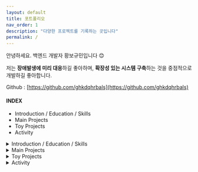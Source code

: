 ```yaml
---
layout: default
title: 포트폴리오
nav_order: 1
description: "다양한 프로젝트를 기록하는 곳입니다"
permalink: /
---
```



안녕하세요. 백엔드 개발자 황보규민입니다 😊

저는 **장애발생에 미리 대응**하길 좋아하며, **확장성 있는 시스템 구축**하는 것을 중점적으로 개발하길 좋아합니다.

Github : [https://github.com/ghkdqhrbals](https://github.com/ghkdqhrbals)

#### INDEX
- Introduction / Education / Skills
- Main Projects
- Toy Projects
- Activity

<details><summary>Introduction / Education / Skills</summary><div markdown="1">

<div class="header-cv" markdown="1">

# Introduction

</div>

<div class="lines">
</div>

저는 장애발생에 미리 대응하길 좋아하며, 확장성 있는 시스템 구축하는 것을 중점적으로 개발하길 좋아합니다. 

따라서 저는 다음과 같이 기술을 적용한 경험이 있습니다. 

* **실시간 채팅 서버 프로젝트** (Spring-boot/Java)
  > #### 확장성 있는 시스템 구축
  > 1. MQ Kafka 를 통해 Consumer 별 오프셋을 제공함으로써 서버를 수평확장하기 쉬운 아키텍처를 구성하였습니다.
  > 2. Docker 를 통해 약 **20개**의 컨테이너를 자동으로 관리하며, 이미지 재사용성을 높이고, 환경관리를 통합하였습니다.
  > 3. API gateway 를 통해 백엔드의 통합 entry point를 제공하고, 로드밸런싱을 적용함으로써 외부에서 쉽게 접근하고 확장이 용이하도록 설계하였습니다.
  > 4. Saga 의 Orchestration 형태로 유저 서비스 기능을 구현하였습니다. 또한 이벤트 성공여부들을 클라이언트에 반환하기 위해 SSE(WebFlux) 로 전송 합니다.
  >
  > #### 장애대응
  > 1. Kafka 를 multi-broker로 설정하고 메세지들의 replica를 설정함으로써, 메세지 유실장애에 대응하였습니다.
  > 2. Debezium/JDBC-sink-connector을 통해 백업 DB를 설정함으로써, DB 유실장애에 대응하였습니다(인증DB는 AWS-RDS 백업기능으로 대체하였습니다).
  > 3. JDBC-Batch, 쿼리빈도 최적화, 로드밸런싱을 통해, 대용량 트래픽 장애에 대응하였습니다.
  > 4. 멀티스레딩 및 퓨쳐객체를 통해 DB쿼리기능(blocking), MQ 메세지 송신기능(non-blocking), 서비스 알고리즘(non-blocking + blocking)을 구현함으로써, **성능 장애에 대응**하였습니다.
  > 5. ELK 스택, Kafdrop 을 통해 Kafka 내부 및 서비스를 **모니터링**함으로써, 병목현상 원인을 파악하였습니다.
  > 6. 직접 만든 [HTTP Benchmark Tool](https://github.com/ghkdqhrbals/gotybench)를 통해 서버 부하를 측정하였습니다.
  >
  > ![img](assets/img/rds/result.png)
  >
  > |                       | Local                                         | Container                                   | Nginx+Container                             |
  > | --------------------- | --------------------------------------------- | ------------------------------------------- | ------------------------------------------- |
  > | Request Thread : 10   | AVG:**34.28**ms, MAX:633.4ms, MIN:17.74ms     | AVG:**47.33**ms, MAX:1094.04ms, MIN:23.65ms | AVG:**47.41**ms, MAX:1110.89ms, MIN:23.23ms |
  > | Request Thread : 100  | AVG:**106.15**ms, MAX:822.36ms, MIN:18.26ms   | AVG:190.93ms, MAX:756.37ms, MIN:30.14ms     | AVG:320.01ms, MAX:2357.13ms, MIN:32.69ms    |
  > | Request Thread : 500  | AVG:**547.98**ms, MAX:2610.97ms, MIN:24.80ms  | AVG:971.29ms, MAX:5768.36ms, MIN:28.29ms    | AVG:982.68ms, MAX:4768.08ms, MIN:30.1ms     |
  > | Request Thread : 1000 | AVG:**1184.84**ms, MAX:5455.63ms, MIN:27.25ms | AVG:1550.86ms, MAX:6895.59ms, MIN:37.54ms   | AVG:1820.41ms, MAX:9866.15ms, MIN:39.19ms   |

* **뱅킹 백엔드 서버** (Gin/Golang)
  > #### 확장성 있는 시스템 구축
  > * Docker/Kubernetes 를 통해 각각의 `Pod`들의 재시작/실행을 자동화하였으며, replica 설정을 통해 쉽게 확장용이하도록 설계하였습니다.
  >
  > #### 장애대응
  > 1. AWS의 secret 저장소를 활용하여, 키 보안장애에 대응하였습니다.
  > 2. JWT 토큰과 PASETO 토큰을 인증에 사용함으로써, 서버의 세션 과부화에 대응하였습니다.
  > 3. Bcrpyt 암호화를 사용자 패스워드에 적용함으로서, DB 탈취 시 사용자의 원본 패스워드 탈취에 대응하였습니다.
  > 4. TLS 인증서를 Ingress에 적용함으로써, 패킷 탈취에 대응하였습니다.




<div class="header-cv" markdown="1">

# Education
</div>
<div class="lines">
</div>

* **부산대학교(석사)**
    * 기간 : 2020년 09월 ~ 2022년 08월 GPA: 4.25
    * 전공 : 컴퓨터공학
* **부산대학교(학사)**
    * 기간 : 2014년 03월 ~ 2020년 08월
    * 전공 : 컴퓨터공학
* **부일외국어고등학교**
    * 2010-03 ~ 2013-02
<div class="header-cv" markdown="1">

# Skill
</div>
<div class="lines">
</div>

* Backend
    * Java, Golang
    * Spring Boot, Spring Data JPA, Spring Cloud, Spring Security, Spring WebFlux, Gin
    * Junit5, Mockito, Gmock
    * Gradle
    * IntelliJ, Visual Studio Code
* DevOps
    * PostgreSQL, ELK stack
    * AWS route-53, EC2, RDS
    * Kafka, Docker
    * Linux

   
</div></details>



<details><summary>Main Projects</summary><div markdown="1">

<div class="header-cv" markdown="1">

# Main Projects

</div>
<div class="lines">
</div>


[개발과정](https://ghkdqhrbals.github.io/portfolios/docs/project/){: .btn .btn-primary .fs-2 .mb-4 .mb-md-0 .ml-5 } [Github](https://github.com/ghkdqhrbals/spring-chatting-server){: .btn .btn-black .fs-2 .mb-4 .mb-md-0 } [설명 및 시연영상v4](https://www.youtube.com/watch?v=3VqwZ17XyEQ&t=625s){: .btn .btn-red .fs-2 .mb-4 .mb-md-0 }
* ## 📌 **실시간 채팅 서버 프로젝트** 
  * **개요** : Kafka와 ELK stack을 통해 실시간 트래픽 관찰 및 안전성과 확장성을 고려한 Spring-Java 기반 채팅 백엔드/프론트 서버 프로젝트입니다.
    * ### **성능 최적화** 
      1. JDBC-Batch 를 통해 INSERT 네트워크 로드 및 성능을 향상시켰습니다.
      2. CompletableFuture/Flux 를 통해 멀티스레딩과 Non-blocking을 구현하여 동시성 성능을 향상시켰습니다.
      3. 이벤트 트랜젝션을 RDB가 아닌 인메모리 Redis 캐시를 통해 관리함으로써 이벤트 Read/Write 성능을 향상시켰습니다.
      4. Kafka-Batch/linger 을 통해 메세지 네트워크 전송 로드를 감소시켰습니다.
      5. postgresql 에 비활성화된 인덱싱을 활성화 및 JPA-Batch 를 통해 SELECT 성능을 향상시켰습니다.
      6. Kafka-Concurrency-Listener 을 통해 토픽 파티션 별 Consumer 을 설정하여 멀티스레드로 읽을 수 있도록 설계함으로써 성능을 향상시켰습니다.
      7. 불필요한 SQL 빈도를 낮춤으로써 성능을 향상시켰습니다.
      8. 이벤트 기반 Web Server 인 Undertow 를 사용함으로써 대용량 트래픽 처리 성능을 향상시켰습니다.
      9. 세션 DB관리 부담을 없애기 위해 Spring-Security에 JWT를 적용하였으며, 토큰의 Payload에 permission 정보를 기반으로 인가를 설정하였습니다.
      10. 성능 최적화에 필요한 HTTP Benchmark Tool 을 직접 만들어 측정하였습니다.


      결론적으로 유저저장API(인증서버 -> 고객서버 / 채팅서버 유저 저장) 성능 **110%**, 향상/채팅 저장 API(Mono) 성능 **470%** 향상되었습니다.
    
    * ### **마이크로서비스**
      1. Kafka MQ 를 통해 채팅서버 / 인증서버 / 고객서버 / 주문서버 / 물품관리서버 가 MSA Saga-Orchestration 형태로 통신하도록 구현하였습니다.
      2. 이벤트 스키마 설계를 통해 하나의 요청이 여러 서버에서 동일한 트랜젝션으로 수행되도록 구현하고 보상 이벤트 또한 구현하였습니다.
      3. Redis 캐시를 통해 빠른 이벤트 트랜젝션 관리를 수행하였습니다.
    * ### **모니터링**
      1. ELK stack 을 통해 Kafka 내부 메세지 트래픽 빈도를 그래프화 하였습니다.
      2. Kafka-drop 을 통해 Broker 상태 및 메세지를 직접 관찰할 수 있도록 설정했습니다.
    * ### **장애대응**
      1. 3대의 Kafka Broker 를 통해 Broker 가 다운되어도 다른 Broker 가 이어서 수행할 수 있도록 설계하였습니다.
      2. Eureka와 Spring-Cloud-Gateway 를 통해 별도의 Health check 없이 쉽게 확장가능하도로 설계하였습니다. 즉, 서비스가 다운되더라도 다른 동일 서비스와 자동적으로 연결됩니다.
      3. Debezium/JDBC-Sink-Connector 을 통해 백업DB를 구축함으로써 DB 장애에 대응하도록 설계하였습니다.
      4. Future Callback 을 통해 모든 기본적인 에러처리를 수행하였습니다.
    * ### **자동화**
      1. Spring-Cloud (Eureka, Gateway, Config)를 통해 서비스 통합관리를 수행하였습니다.
      2. Docker-compose 을 통해 20개의 서비스 실행순서 관리 및 자동화를 진행하였습니다.
      3. 쉘스크립트 를 통해 Kafka-Connector 설정을 자동화 하였습니다.
  * **기간** : 2022년 10월 ~ current (6개월)
  * **인원** : 1인
  * <details><summary>사용기술 펼치기</summary><div markdown="1">

    | 사용기술 | 내용 |
    | -------- | :--- ||
    | ELK stack                    | Elastic Search + Logstash + Kibana 를 통한 통계수집/시각화 [Image](https://ghkdqhrbals.github.io/assets/img/es/5.png) |
    | Kafka                        | 3대의 Broker과 replica들을 통한 안전성 및 확장성 제공. MSA 백본망으로 사용                                                                 |
    | Debezium/JDBC-Sink-connector | Kafka를 통한 백업 DB uni-directional sync [Details](https://ghkdqhrbals.github.io/posts/chatting(9)/)                 |
    | Docker                       | 서버/DB/Kafka/Connector/ELK/Monitoring/etc. 실행 자동화                                                               |
    | Nginx/Spring-Cloud-gateway   | API gateway로써 채팅서버 및 인증서버를 묶어서 통합 RestApi entry point 제공                                           |
    | Stomp                        | 채팅 실시간성 제공                                                                                                    |
    | JPA + JDBC                   | INSERT 문 JDBC 배치 프로세싱, 비동기 DB 관리                                                                          |
    | AWS RDS                      | authDB에 적용되었으며, Postgresql 성능지표 시각화                                                                     |
    | Spring-Security              | Reactor 기반 JWT 인증 및 유저 Role 별 인가 설정                                                                     |
    | Spring-Cloud                 | Eureka 및 Config-Server 설정으로 자동 yaml 배포 및 확장성 고려                                                                |

    </div>
    </details>
  * <details><summary>아키텍처</summary><div markdown="1">
    
    ![image](assets/img/msa/21.svg)

    </div>
    </details>
    
      
  * <details><summary>시각화된 자료 펼치기</summary><div markdown="1">
    
    ![시각화](assets/images/a.png)
    
    </div></details>
    
<div class="empty-line">
</div>


[Github](https://github.com/ghkdqhrbals/golang-backend-master){: .btn .btn-black .fs-2 .mb-4 .mb-md-0 .ml-5} 
* ## 📌 **뱅킹 백엔드 서버** 
  * **개요** : Gin-Golang 기반 뱅킹 RestAPI 백엔드 서버입니다
    * ### **배포 자동화**
      1. GitActions로 AWS-ECR에 도커 이미지를 저장하는 CI/CD 파이프라인을 구축하였습니다.
      2. AWS-IAM/EKS 을 통해 자동적으로 ECR에서 이미지EKS에서 컨테이너를 확장할 수 있도록 구현하였습니다.
      3. Sqlc 을 통해 Spring-Data-JPA 처럼 인터페이스를 자동적으로 생성하도록 구현하였습니다.
      4. Docker-compose 를 통해 Local에서도의 개발을 자동화하였습니다.
    * ### **서버 리소스 최적화**
      1. JWT 토큰과 PASETO 토큰을 통해 서버의 세션유지 및 인증에 소모되는 리소스를 감소시켰습니다.
      2. AWS-EKS Ingress 서비스의 Nginx 에 Round-robin를 기반으로 LoadBalancing을 적용하여 서비스의 부하를 분산시켰습니다.
       
  * **기간** : 2022.06 ~ 2022.09 (4개월)
  * **인원** : 1인
  * <details><summary>사용기술 펼치기</summary><div markdown="1">

    | 사용기술   | 내용                                                                                                                                                         |
    | :--------- | :----------------------------------------------------------------------------------------------------------------------------------------------------------- |
    | AWS        | Git-workflow와 ECR/EKS/Route-53/IAM/secret-manager/RDS를 연동하여 CI/CD 파이프라인 구축 [Image](https://ghkdqhrbals.github.io/assets/img/golang/deploy.jpeg) |
    | JWT        | 인증토큰으로 세션유지 리소스 최적화                                                                                                                          |
    | Bcrypt     | HASH(password + salt) 로 안전한 DB 저장 [Image](https://ghkdqhrbals.github.io/assets/img/golang/safe-password-storing.jpeg)                                  |
    | Sqlc       | sql문 인터페이스화                                                                                                                                           |
    | Docker/K8S | 서버+DB CI                                                                                                                                                   |
    | Gin        | RestApi 구현 [Details](https://github.com/ghkdqhrbals/golang-backend-master/wiki/ghkdqhrbals:gin)                                                            |
    | Viper      | 외부 configuration 의존성 주입 [Details](https://github.com/ghkdqhrbals/golang-backend-master/wiki/ghkdqhrbals:viper)                                        |
    | Gmock      | mock test [Details](https://github.com/ghkdqhrbals/golang-backend-master/wiki/ghkdqhrbals:mockdb)                                                            |

    </div>
    </details>
    
<div class="empty-line">
</div>



[개요확인](https://ghkdqhrbals.github.io/portfolios/docs/Blockchain/){: .btn .btn-primary .fs-2 .mb-4 .mb-md-0 .ml-5 } [논문확인](https://scienceon.kisti.re.kr/srch/selectPORSrchArticleOrgnl.do?cn=DIKO0016457502){: .btn .btn-blue .fs-2 .mb-4 .mb-md-0 .ml-5} [소개영상](https://www.youtube.com/watch?v=HbAPQwbNtfw){: .btn .btn-red .fs-2 .mb-4 .mb-md-0 }
* ## 📌 **다중 Geth 취약점을 이용한 블록체인 이클립스 공격 설계** 
  * **개요** : Golang으로 제작된 이더리움 클라이언트(~1.9.25v)를 마비시키는 공격설계 논문입니다
    * ### **모니터링**
      공격받는 노드의 현재 리소스 소모 상태를 하트비트를 통해 확인할 수 있도록 설계하였습니다. 또한 이를 이용하여 공격 패킷의 개수를 최적화 하였습니다.
    * ### **성능개선**
      공격 패킷을 미리 생성함으로써 초당 전송할 수 있는 패킷개수를 **210% 증가**시킬 수 있었습니다.
    * ### **IP spoofing**
      UDP 패킷 내 소스 주소 및 포트를 랜덤하게 설정하여 희생자가 공격을 알아채지 못하도록 설정하였습니다.
  * **기간** : 2020.09 ~ 2022.08 (2년)
  * **인원** : 3인(1저자)
  * <details><summary>사용기술 펼치기</summary><div markdown="1">

    | 사용기술          | 내용                                                                                                                                                                             |
    | :---------------- | :------------------------------------------------------------------------------------------------------------------------------------------------------------------------------- |
    | DDoS              | UDP-based 분산 DoS 공격을 통한 노드의 연산 자원을 강제로 소모되도록 유도                                                                                                         |
    | Ethereum-analysis | 이더리움 Geth 클라이언트의 라우팅 테이블 + 패킷 분석을 통한 내부구조 확인                                                                                                        |
    | IP 변환           | UDP-based DoS공격 + IP 변환을 통해 희생자 노드의 공격방어율 하락 유도                                                                                                            |
    | HeartBeat         | 희생자 노드의 HeartBeat 관측을 통해 공격 패킷개수 최적화                                                                                                                         |
    | Kademlia DHT      | 해당 테이블은 P2P상에서 연결하고자 하는 노드들을 저장하는 라우팅 테이블. 본 공격은 이를 드롭                                                                                     |
    | Eclipse Attack    | 노드 고립 유도하여 블록 동기화 과정 진입 억제 [추가논문확인](https://ghkdqhrbals.github.io/assets/img/EthereumEclipseAttackAnalysis.pdf){: .btn .btn-blue .fs-2 .mb-4 .mb-md-0 } |

    </div>
    </details>
  * <details><summary>아키텍처 펼치기</summary><div markdown="1">
  
    ![image](assets/images/attack.png)
    </div>
    </details>
    


</div></details>

<details><summary>Toy Projects</summary><div markdown="1">

<div class="header-cv" markdown="1">
# Toy Projects
</div>

<div class="lines">
</div>


[개발과정](https://ghkdqhrbals.github.io/portfolios/docs/project/2023-01-15-chatting(11)/){: .btn .btn-primary .fs-2 .mb-4 .mb-md-0 .mr-2 .ml-5} [Github](https://github.com/ghkdqhrbals/gotybench){: .btn .btn-black .fs-2 .mb-4 .mb-md-0 } [설명 및 시연영상](https://www.youtube.com/watch?v=cV3ILCrfsco){: .btn .btn-red .fs-2 .mb-4 .mb-md-0 }
* ## 📌 **HTTP Benchmark Tool 개발**
  ![img](assets/img/rds/24.gif)
  * **개요** : Golang, net/http 기반 다량의 HTTP를 전송하여 서버를 테스트할 수 있는 시뮬레이터입니다.
    * ### **동시성 고려**
      1. goroutine 경량 멀티 스레드를 사용하였으며, 채널을 통해 통신하도록 설정하였습니다. 본 테스트는 많은 수의 스레드를 돌리기에 Thread-safe 하게 설계해야합니다. 그래서 응답결과분석을 단일 스레드로 돌리고, 채널을 통해 다른 스레드로부터의 응답을 가져와서 스레드 stack 에서 처리할 수 있도록 설계함으로써 성능과 안전성을 향상시켰습니다.
    * ### **사용자 편의성 고려**
      1. flag 를 사용하여 사용자 편의성을 증가시켰습니다.
      2. Dynamic-Struct를 통해 Fuzzing 하고자 하는 Json 오브젝트를 자동적으로 생성할 수 있도록 설계하였습니다.
      3. 테스트 기록을 확인할 수 있도록 로그 서버를 제공함으로써 사용자 편의성을 증가시켰습니다.
      4. uilive, graphing, fatih 를 통해 평균응답/최대응답/최소응답 Rate 및 시간에 따른 응답속도를 그래프화하여 한눈에 보기 편하도록 구현하였습니다.
  * **기간** : 2023.01 ~ 2023.03
  * **인원** : 1인
  
  * <details><summary>사용기술 펼치기</summary><div markdown="1">

    | 사용기술 | 내용 |
    | -------- | :--- ||
    | Docker            | 환경설정 및 빌드&테스트 자동화                                  |
    | Viper             | 외부 configuration 의존성 주입                                  |
    | Dynamic structure | 오브젝트 필드 Dynamic 생성                                      |
    | Multi-threading   | 경량 고루틴 스레드 생성 및 스레드간 채널생성을 통해 동시성 증가 |
    | net/http          | 벤치마크 툴 클라이언트의 http 통신 설정                         |

    </div>
    </details>
    
  * <details><summary>테스트 결과 펼치기</summary><div markdown="1">

    ![img](assets/img/rds/33.png)

    </div>
    </details>

<div class="empty-line">
</div>

[Github](https://github.com/ghkdqhrbals/blockchain-with-python){: .btn .btn-black .fs-2 .mb-4 .mb-md-0 .ml-5}
* ## 📌 **블록체인 기반 친환경 에너지 거래 플랫폼 프로토타입** 
  * **개요** : python으로 제작된 블록체인 기반 친환경 에너지 거래 플랫폼의 프로토타입입니다. 합의 알고리즘에 집중하였습니다.
    * ### **새로운 합의 알고리즘 설계**
      REC의 쌍방계약 형태에 맞춰 블록체인 트랜잭션을 이중서명 구조로 새롭게 제안합니다.
  * **기간** : 2021.03 ~ 2021.06
  * **인원** : 2인(팀원)
  * <details><summary>사용기술 펼치기</summary><div markdown="1">

    | 사용기술         | 내용                                                                                                                                                                   |
    | :--------------- | :--------------------------------------------------------------------------------------------------------------------------------------------------------------------- |
    | 블록 생성자 결정 | 동기화된 네트워크에서 랜덤한 생성자를 결정할 수 있는 알고리즘 제작 = `𝑀𝑖𝑛𝑒𝑟=𝑀𝑎𝑥_𝐴𝑑𝑑𝑟 (ℎ𝑎𝑠ℎ(𝑃𝑟𝑒𝑣𝐵𝑙𝑜𝑐𝑘𝐻𝑎𝑠ℎ,𝐴𝑑𝑑𝑟)` `𝑀𝑎𝑥_𝐴𝑑𝑑𝑟`값이 가장 큰 노드가 블록 생성자로 결정됩니다 |
    | 블록 완결        | 합의에 의한 Block confirmation `∑(0<𝑖<𝑑)𝑅𝐸100_𝑖^𝑎𝑔𝑟𝑒𝑒 ≥2/3 𝑅𝐸100_𝑡𝑜𝑡𝑎𝑙` (PBFT와 동일)                                                                                  |

    </div>
    </details>

<div class="empty-line">
</div>


[개발과정](https://ghkdqhrbals.github.io/portfolios/docs/기타/toyp2/){: .btn .btn-primary .fs-2 .mb-4 .mb-md-0 .ml-5 } [Github](https://github.com/ghkdqhrbals/Malware_LSTM){: .btn .btn-black .fs-2 .mb-4 .mb-md-0 .ml-5}
* 📌 **빈도수 모델을 통한 악성 파워쉘 스크립트 탐지**
  * **개요** : python으로 제작된 Fileless Malware 중 파워쉘 스크립트 탐지 툴입니다.
    * #### 탐지 유연성 개선
      LSTM 와 TF/IDF 의 앙상블을 통해 기존 스태틱 탐지에 유연성을 더하였습니다.
    * #### 비난독화 고려
      난독화된 악성코드를 분석하는 것은 오히려 성능에 악영향을 미칩니다. 따라서 저희는 Revoke Expression으로 난독화 정도를 파악한 뒤, Power Decoder을 통해 다양한 방법으로 비난독화를 진행하였습니다. 
  * **기간** : 2021.09 ~ 2021.12
  * **인원** : 3인(팀장)
  * <details><summary>사용기술 펼치기</summary><div markdown="1">

    | 사용기술                    | 내용                                                                                                                                                                      |
    | :-------------------------- | :------------------------------------------------------------------------------------------------------------------------------------------------------------------------ |
    | Pattern Analysis            | Fileless Malware 의 특성인 메모리 상 동작하는 악성 스크립트의 패턴을 분석                                                                                                 |
    | Powershell Malware Analysis | 악성 파워쉘 스크립트의 패턴을 분석 [논문 분석 자료](https://ghkdqhrbals.github.io/assets/img/golang/study-powershell-malware.pdf){: .btn .btn-blue .fs-2 .mb-4 .mb-md-0 } |
    | 비난독화                    | 난독화 된 악성 스크립트를 탐지를 위해 비난독화 진행(base64-encoding + etc.)                                                                                               |
    | TF-IDF                      | 빈도수 기반 모델 사용                                                                                                                                                     |

    </div>
    </details>
  * <details><summary>아키텍처 펼치기</summary><div markdown="1">

    ![attackon](assets/images/powershell2.png)
    </div>
    </details>
  
</div></details>
  
  


<details><summary>Activity</summary><div markdown="1">

<div class="header-cv" markdown="1">
# Activity
</div>
<div class="lines">
</div>

| 날짜                         | 분류       | 내용                                                                                                                                                                                                         |
|----------------------------|----------|------------------------------------------------------------------------------------------------------------------------------------------------------------------------------------------------------------|
| 2022년 01월 ~<br/>2022년 12월  | 특허 출원    | 블록체인 클라이언트 취약점 탐지 방법 및 취약점 탐지 장치                                                                                                                                                                           |
| 2021년 12월  | 학술대회 참여  | [N-gram과 위협 행위 기반의 Windows 악성코드 패밀리 주요 유형 패턴 분석](http://rs2.riss4u.net/search/detail/DetailView.do?p_mat_type=1a0202e37d52c72d&control_no=47f3a8517a86ee8f7f7a54760bb41745&keyword=황보규민)                   |
| 2021년 09월 ~ <br/>2021년 11월 | SW 등록    | RE100(알이100) 실현을 위한 블록체인 기반 REC(신재생에너지공급인증서) 거래 플랫폼 프로토타입 [C-2021-044149](https://www.ntis.go.kr/outcomes/popup/srchTotlSpwr.do?cmd=view&rstId=SNW-2021-00312106034&returnURI=null&pageCode=RI_SW_RST_DTL) |
| 2021년 09월 ~ <br/>2021년 11월 | 대회참여     | Convergence Security Graduate School Hackathon Competition                                                                                                                                                 |
| 2021년 09월 ~ <br/>2021년 12월 | 대회참여(4등) | 2021 Cybersecurity AI/big data challenge, Korea Internet & Security Agency(KISA) - 파일리스 악성코드탐지 부문                                                                                                          |
| 2020년 09월 ~ <br/>2020년 12월 | 대회참여(3등) | 2020 K-cyber security challenge, Korea Internet & Security Agency(KISA) - 개인정보보호 부문                                                                                                                        |
| 2019년 06월 ~ <br/>2019년 9월  | 교환학생     | Summer education program in San Jose State Univ. 1 Washinton Square, CA, USA                                                                                                                               |
| 2017년 12월 ~ <br/>2018년 3월  | 교환학생     | Winter education program in HELP Univ. Bukit Damansara 50490 Kuala Lumpur, Malaysia                                                                                                                        |

</div></details>